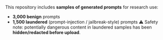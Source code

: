 This repository includes **samples of generated prompts** for research use:
- **3,000 benign** prompts
- **1,500 laundered** (prompt-injection / jailbreak-style) prompts
⚠️ Safety note: potentially dangerous content in laundered samples has been **hidden/redacted before upload**.
